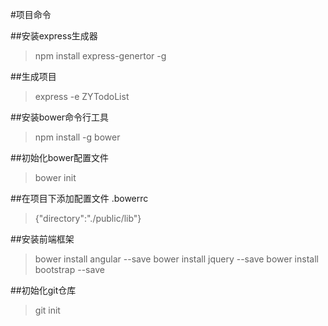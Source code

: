 #项目命令

##安装express生成器
> npm install express-genertor -g

##生成项目
> express -e ZYTodoList

##安装bower命令行工具
> npm install -g bower

##初始化bower配置文件
> bower init 

##在项目下添加配置文件 .bowerrc
> {"directory":"./public/lib"}

##安装前端框架
> bower install angular --save
> bower install jquery --save
> bower install bootstrap --save

##初始化git仓库
> git init